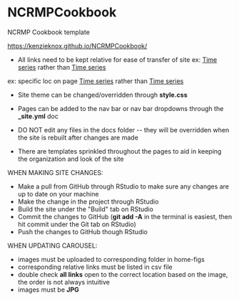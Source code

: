 # NCRMPCookbook
NCRMP Cookbook template

https://kenzieknox.github.io/NCRMPCookbook/

- All links need to be kept relative for ease of transfer of site
ex: 
    <a href="b-tseries.html">Time series</a>
  rather than
    <a href="https://kenzieknox.github.io/NCRMPCookbook/b-tseries.html">Time series</a>
    
ex: specific loc on page
    <a href="f-tseries.html#Domain_density_by_year">Time series</a>
  rather than
    <a href="https://kenzieknox.github.io/NCRMPCookbook/f-tseries.html#Domain_density_by_year">Time series</a>


- Site theme can be changed/overridden through **style.css**


- Pages can be added to the nav bar or nav bar dropdowns through the **_site.yml** doc


- DO NOT edit any files in the docs folder -- they will be overridden when the site is rebuilt after changes are made


- There are templates sprinkled throughout the pages to aid in keeping the organization and look of the site


WHEN MAKING SITE CHANGES:
- Make a pull from GitHub through RStudio to make sure any changes are up to date on your machine
- Make the change in the project through RStudio
- Build the site under the "Build" tab on RStudio
- Commit the changes to GitHub (**git add -A** in the terminal is easiest, then hit commit under the Git tab on RStudio)
- Push the changes to GitHub though RStudio

WHEN UPDATING CAROUSEL:
- images must be uploaded to corresponding folder in home-figs
- corresponding relative links must be listed in csv file
- double check **all links** open to the correct location based on the image, the order is not always intuitive
- images must be **JPG**